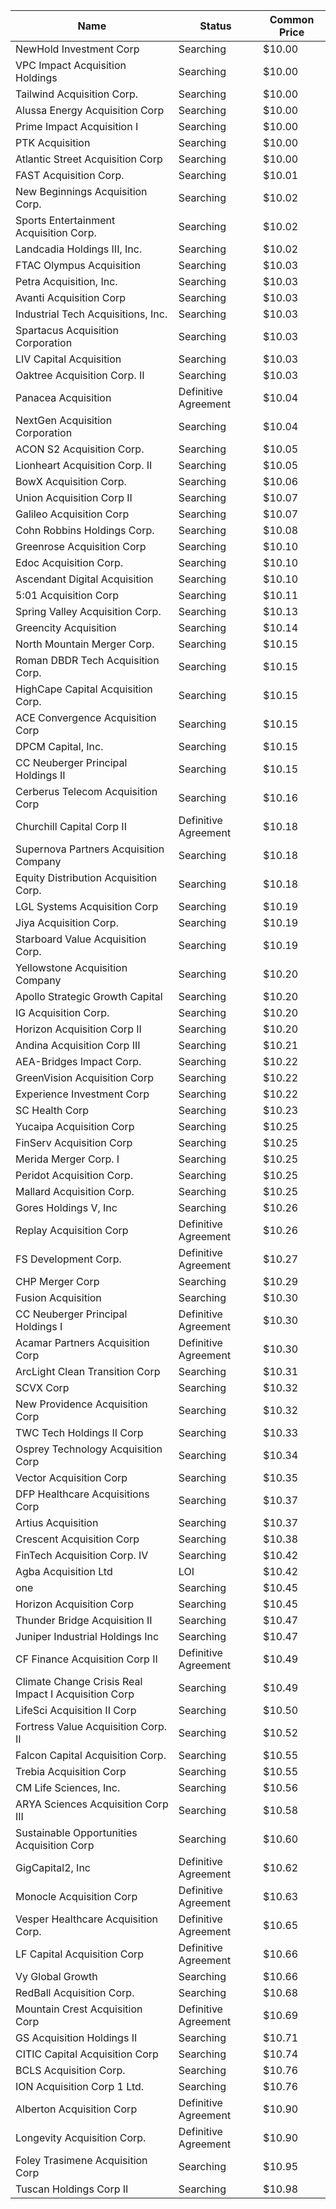 Name                                                 | Status               | Common Price 
---------------------------------------------------- | -------------------- | -------------
NewHold Investment Corp                              | Searching            | $10.00       
VPC Impact Acquisition Holdings                      | Searching            | $10.00       
Tailwind Acquisition Corp.                           | Searching            | $10.00       
Alussa Energy Acquisition Corp                       | Searching            | $10.00       
Prime Impact Acquisition I                           | Searching            | $10.00       
PTK Acquisition                                      | Searching            | $10.00       
Atlantic Street Acquisition Corp                     | Searching            | $10.00       
FAST Acquisition Corp.                               | Searching            | $10.01       
New Beginnings Acquisition Corp.                     | Searching            | $10.02       
Sports Entertainment Acquisition Corp.               | Searching            | $10.02       
Landcadia Holdings III, Inc.​                        | Searching            | $10.02       
FTAC Olympus Acquisition                             | Searching            | $10.03       
Petra Acquisition, Inc.                              | Searching            | $10.03       
Avanti Acquisition Corp                              | Searching            | $10.03       
Industrial Tech Acquisitions, Inc.                   | Searching            | $10.03       
Spartacus Acquisition Corporation                    | Searching            | $10.03       
LIV Capital Acquisition                              | Searching            | $10.03       
Oaktree Acquisition Corp. II                         | Searching            | $10.03       
Panacea Acquisition                                  | Definitive Agreement | $10.04       
NextGen Acquisition Corporation                      | Searching            | $10.04       
ACON S2 Acquisition Corp.                            | Searching            | $10.05       
Lionheart Acquisition Corp. II                       | Searching            | $10.05       
BowX Acquisition Corp.                               | Searching            | $10.06       
Union Acquisition Corp II                            | Searching            | $10.07       
Galileo Acquisition Corp                             | Searching            | $10.07       
Cohn Robbins Holdings Corp.                          | Searching            | $10.08       
Greenrose Acquisition Corp                           | Searching            | $10.10       
Edoc Acquisition Corp.                               | Searching            | $10.10       
Ascendant Digital Acquisition                        | Searching            | $10.10       
5:01 Acquisition Corp                                | Searching            | $10.11       
Spring Valley Acquisition Corp.                      | Searching            | $10.13       
Greencity Acquisition                                | Searching            | $10.14       
North Mountain Merger Corp.                          | Searching            | $10.15       
Roman DBDR Tech Acquisition Corp.                    | Searching            | $10.15       
HighCape Capital Acquisition Corp.                   | Searching            | $10.15       
ACE Convergence Acquisition Corp                     | Searching            | $10.15       
DPCM Capital, Inc.                                   | Searching            | $10.15       
CC Neuberger Principal Holdings II                   | Searching            | $10.15       
Cerberus Telecom Acquisition Corp                    | Searching            | $10.16       
Churchill Capital Corp II                            | Definitive Agreement | $10.18       
Supernova Partners Acquisition Company               | Searching            | $10.18       
Equity Distribution Acquisition Corp.                | Searching            | $10.18       
LGL Systems Acquisition Corp                         | Searching            | $10.19       
Jiya Acquisition Corp.                               | Searching            | $10.19       
Starboard Value Acquisition Corp.                    | Searching            | $10.19       
Yellowstone Acquisition Company                      | Searching            | $10.20       
Apollo Strategic Growth Capital                      | Searching            | $10.20       
IG Acquisition Corp.                                 | Searching            | $10.20       
Horizon Acquisition Corp II                          | Searching            | $10.20       
Andina Acquisition Corp III                          | Searching            | $10.21       
AEA-Bridges Impact Corp.                             | Searching            | $10.22       
GreenVision Acquisition Corp                         | Searching            | $10.22       
Experience Investment Corp                           | Searching            | $10.22       
SC Health Corp                                       | Searching            | $10.23       
Yucaipa Acquisition Corp                             | Searching            | $10.25       
FinServ Acquisition Corp                             | Searching            | $10.25       
Merida Merger Corp. I                                | Searching            | $10.25       
Peridot Acquisition Corp.                            | Searching            | $10.25       
Mallard Acquisition Corp.                            | Searching            | $10.25       
Gores Holdings V, Inc                                | Searching            | $10.26       
Replay Acquisition Corp                              | Definitive Agreement | $10.26       
FS Development Corp.                                 | Definitive Agreement | $10.27       
CHP Merger Corp                                      | Searching            | $10.29       
Fusion Acquisition                                   | Searching            | $10.30       
CC Neuberger Principal Holdings I                    | Definitive Agreement | $10.30       
Acamar Partners Acquisition Corp                     | Definitive Agreement | $10.30       
ArcLight Clean Transition Corp                       | Searching            | $10.31       
SCVX Corp                                            | Searching            | $10.32       
New Providence Acquisition Corp                      | Searching            | $10.32       
TWC Tech Holdings II Corp                            | Searching            | $10.33       
Osprey Technology Acquisition Corp                   | Searching            | $10.34       
Vector Acquisition Corp                              | Searching            | $10.35       
DFP Healthcare Acquisitions Corp                     | Searching            | $10.37       
Artius Acquisition                                   | Searching            | $10.37       
Crescent Acquisition Corp                            | Searching            | $10.38       
FinTech Acquisition Corp. IV                         | Searching            | $10.42       
Agba Acquisition Ltd                                 | LOI                  | $10.42       
one                                                  | Searching            | $10.45       
Horizon Acquisition Corp                             | Searching            | $10.45       
Thunder Bridge Acquisition II                        | Searching            | $10.47       
Juniper Industrial Holdings Inc                      | Searching            | $10.47       
CF Finance Acquisition Corp II                       | Definitive Agreement | $10.49       
Climate Change Crisis Real Impact I Acquisition Corp | Searching            | $10.49       
LifeSci Acquisition II Corp                          | Searching            | $10.50       
Fortress Value Acquisition Corp. II                  | Searching            | $10.52       
Falcon Capital Acquisition Corp.                     | Searching            | $10.55       
Trebia Acquisition Corp                              | Searching            | $10.55       
CM Life Sciences, Inc.                               | Searching            | $10.56       
ARYA Sciences Acquisition Corp III                   | Searching            | $10.58       
Sustainable Opportunities Acquisition Corp           | Searching            | $10.60       
GigCapital2, Inc                                     | Definitive Agreement | $10.62       
Monocle Acquisition Corp                             | Definitive Agreement | $10.63       
Vesper Healthcare Acquisition Corp.                  | Definitive Agreement | $10.65       
LF Capital Acquisition Corp                          | Definitive Agreement | $10.66       
Vy Global Growth                                     | Searching            | $10.66       
RedBall Acquisition Corp.                            | Searching            | $10.68       
Mountain Crest Acquisition Corp                      | Definitive Agreement | $10.69       
GS Acquisition Holdings II                           | Searching            | $10.71       
CITIC Capital Acquisition Corp                       | Searching            | $10.74       
BCLS Acquisition Corp.                               | Searching            | $10.76       
ION Acquisition Corp 1 Ltd.                          | Searching            | $10.76       
Alberton Acquisition Corp                            | Definitive Agreement | $10.90       
Longevity Acquisition Corp.                          | Definitive Agreement | $10.90       
Foley Trasimene Acquisition Corp                     | Searching            | $10.95       
Tuscan Holdings Corp II                              | Searching            | $10.98       
